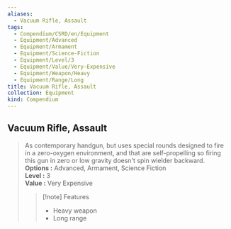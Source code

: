 ```yaml
---
aliases:
  - Vacuum Rifle, Assault
tags:
  - Compendium/CSRD/en/Equipment
  - Equipment/Advanced
  - Equipment/Armament
  - Equipment/Science-Fiction
  - Equipment/Level/3
  - Equipment/Value/Very-Expensive
  - Equipment/Weapon/Heavy
  - Equipment/Range/Long
title: Vacuum Rifle, Assault
collection: Equipment
kind: Compendium
---
```

## Vacuum Rifle, Assault
  
>As contemporary handgun, but uses special rounds designed to fire in a zero-oxygen environment, and that are self-propelling so firing this gun in zero or low gravity doesn't spin wielder backward.  
> **Options :** Advanced, Armament, Science Fiction  
> **Level :** 3  
> **Value :** Very Expensive  
>>[!note] Features  
>> - Heavy weapon  
>> - Long range